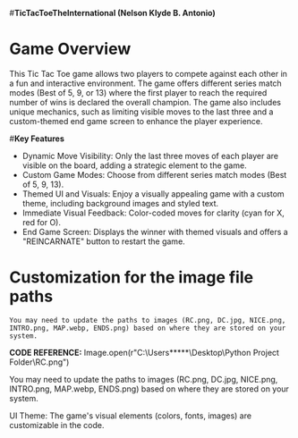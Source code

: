 #**TicTacToeTheInternational (Nelson Klyde B. Antonio)**

# Game Overview

This Tic Tac Toe game allows two players to compete against each other in a fun and interactive environment. The game offers different series match modes (Best of 5, 9, or 13) where the first player to reach the required number of wins is declared the overall champion. The game also includes unique mechanics, such as limiting visible moves to the last three and a custom-themed end game screen to enhance the player experience.

#**Key Features**

- Dynamic Move Visibility: Only the last three moves of each player are visible on the board, adding a strategic element to the game.
- Custom Game Modes: Choose from different series match modes (Best of 5, 9, 13).
- Themed UI and Visuals: Enjoy a visually appealing game with a custom theme, including background images and styled text.
- Immediate Visual Feedback: Color-coded moves for clarity (cyan for X, red for O).
- End Game Screen: Displays the winner with themed visuals and offers a "REINCARNATE" button to restart the game.
# Customization for the image file paths
	You may need to update the paths to images (RC.png, DC.jpg, NICE.png, INTRO.png, MAP.webp, ENDS.png) based on where they are stored on your system.
 
****CODE REFERENCE:**** Image.open(r"C:\Users\*****\Desktop\Python Project Folder\RC.png")

You may need to update the paths to images (RC.png, DC.jpg, NICE.png, INTRO.png, MAP.webp, ENDS.png) based on where they are stored on your system.

UI Theme: The game's visual elements (colors, fonts, images) are customizable in the code.
